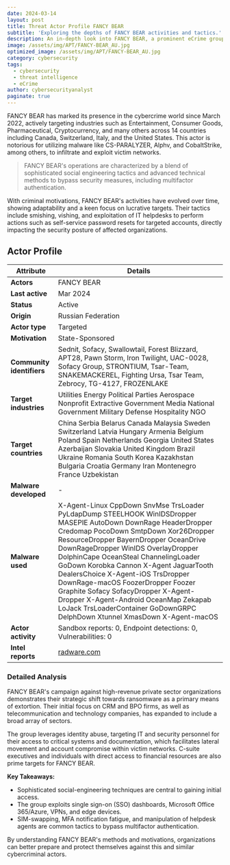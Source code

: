 ```yaml
---
date: 2024-03-14
layout: post
title: Threat Actor Profile FANCY BEAR
subtitle: 'Exploring the depths of FANCY BEAR activities and tactics.'
description: An in-depth look into FANCY BEAR, a prominent eCrime group known for its diverse cybercriminal activities across various industries and countries, leveraging sophisticated techniques for financial gain.
image: /assets/img/APT/FANCY-BEAR_AU.jpg
optimized_image: /assets/img/APT/FANCY-BEAR_AU.jpg
category: cybersecurity
tags:
  - cybersecurity
  - threat intelligence
  - eCrime
author: cybersecurityanalyst
paginate: true
---
```

FANCY BEAR has marked its presence in the cybercrime world since March 2022, actively targeting industries such as Entertainment, Consumer Goods, Pharmaceutical, Cryptocurrency, and many others across 14 countries including Canada, Switzerland, Italy, and the United States. This actor is notorious for utilizing malware like CS-PARALYZER, Alphv, and CobaltStrike, among others, to infiltrate and exploit victim networks.

> FANCY BEAR's operations are characterized by a blend of sophisticated social engineering tactics and advanced technical methods to bypass security measures, including multifactor authentication.

With criminal motivations, FANCY BEAR's activities have evolved over time, showing adaptability and a keen focus on lucrative targets. Their tactics include smishing, vishing, and exploitation of IT helpdesks to perform actions such as self-service password resets for targeted accounts, directly impacting the security posture of affected organizations.

## Actor Profile

| Attribute            | Details                                                                                                                                                                                                                                     |
|----------------------|-----------------------------------------------------------------------------------------------------------------------------------------------------------------------------------------------------------------------------------------------|
| **Actors**           | FANCY BEAR
| **Last active**      | Mar 2024
| **Status**           | Active
| **Origin**           | Russian Federation
| **Actor type**       | Targeted
| **Motivation**       | State-Sponsored
| **Community identifiers**| Sednit, Sofacy, Swallowtail, Forest Blizzard, APT28, Pawn Storm, Iron Twilight, UAC-0028, Sofacy Group, STRONTIUM, Tsar-Team, SNAKEMACKEREL, Fighting Ursa, Tsar Team, Zebrocy, TG-4127, FROZENLAKE
| **Target industries**| Utilities Energy Political Parties Aerospace Nonprofit Extractive Government Media National Government Military Defense Hospitality NGO
| **Target countries** | China Serbia Belarus Canada Malaysia Sweden Switzerland Latvia Hungary Armenia Belgium Poland Spain Netherlands Georgia United States Azerbaijan Slovakia United Kingdom Brazil Ukraine Romania South Korea Kazakhstan Bulgaria Croatia Germany Iran Montenegro France Uzbekistan
| **Malware developed**| -
| **Malware used**     | X-Agent-Linux CppDown SnvMse TrsLoader PyLdapDump STEELHOOK WinIDSDropper MASEPIE AutoDown DownRage HeaderDropper Credomap PocoDown SmtpDown Xor26Dropper ResourceDropper BayernDropper OceanDrive DownRageDropper WinIDS OverlayDropper DolphinCape OceanSteal ChannelingLoader GoDown Korobka Cannon X-Agent JaguarTooth DealersChoice X-Agent-iOS TrsDropper DownRage-macOS FoozerDropper Foozer Graphite Sofacy SofacyDropper X-Agent-Dropper X-Agent-Android OceanMap Zekapab LoJack TrsLoaderContainer GoDownGRPC DelphDown Xtunnel XmasDown X-Agent-macOS
| **Actor activity**   | Sandbox reports: 0, Endpoint detections: 0, Vulnerabilities: 0
| **Intel reports**    | [radware.com](https://www.radware.com/cyberpedia/ddos-attacks/fancy-bear-apt28-threat-actor/)

### Detailed Analysis

FANCY BEAR's campaign against high-revenue private sector organizations demonstrates their strategic shift towards ransomware as a primary means of extortion. Their initial focus on CRM and BPO firms, as well as telecommunication and technology companies, has expanded to include a broad array of sectors.

The group leverages identity abuse, targeting IT and security personnel for their access to critical systems and documentation, which facilitates lateral movement and account compromise within victim networks. C-suite executives and individuals with direct access to financial resources are also prime targets for FANCY BEAR.

**Key Takeaways:**

- Sophisticated social-engineering techniques are central to gaining initial access.
- The group exploits single sign-on (SSO) dashboards, Microsoft Office 365/Azure, VPNs, and edge devices.
- SIM-swapping, MFA notification fatigue, and manipulation of helpdesk agents are common tactics to bypass multifactor authentication.

By understanding FANCY BEAR's methods and motivations, organizations can better prepare and protect themselves against this and similar cybercriminal actors.